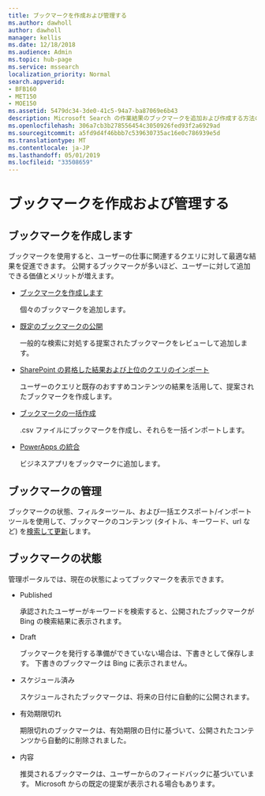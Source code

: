 ```yaml
---
title: ブックマークを作成および管理する
ms.author: dawholl
author: dawholl
manager: kellis
ms.date: 12/18/2018
ms.audience: Admin
ms.topic: hub-page
ms.service: mssearch
localization_priority: Normal
search.appverid:
- BFB160
- MET150
- MOE150
ms.assetid: 5479dc34-3de0-41c5-94a7-ba87069e6b43
description: Microsoft Search の作業結果のブックマークを追加および作成する方法の概要
ms.openlocfilehash: 306a7cb3b278556454c3050926fed93f2a6929ad
ms.sourcegitcommit: a5fd9d4f46bbb7c539630735ac16e0c786939e5d
ms.translationtype: MT
ms.contentlocale: ja-JP
ms.lasthandoff: 05/01/2019
ms.locfileid: "33508659"
---
```

# <a name="create-and-manage-bookmarks"></a>ブックマークを作成および管理する

## <a name="create-bookmarks"></a>ブックマークを作成します

ブックマークを使用すると、ユーザーの仕事に関連するクエリに対して最適な結果を促進できます。 公開するブックマークが多いほど、ユーザーに対して追加できる価値とメリットが増えます。
  
- [ブックマークを作成します](create-bookmarks.md)
    
    個々のブックマークを追加します。
    
- [既定のブックマークの公開](publish-default-bookmarks.md)
    
    一般的な検索に対処する提案されたブックマークをレビューして追加します。
    
- [SharePoint の昇格した結果および上位のクエリのインポート](import-sharepoint-promoted-results-and-top-queries.md)
    
    ユーザーのクエリと既存のおすすめコンテンツの結果を活用して、提案されたブックマークを作成します。
    
- [ブックマークの一括作成](bulk-create-bookmarks.md)
    
    .csv ファイルにブックマークを作成し、それらを一括インポートします。
    
- [PowerApps の統合](integrate-powerapps.md)
    
    ビジネスアプリをブックマークに追加します。
    
## <a name="manage-bookmarks"></a>ブックマークの管理

ブックマークの状態、フィルターツール、および一括エクスポート/インポートツールを使用して、ブックマークのコンテンツ (タイトル、キーワード、url など) を[検索して更新](manage-bookmarks.md)します。
  
## <a name="bookmark-status"></a>ブックマークの状態

管理ポータルでは、現在の状態によってブックマークを表示できます。
  
- Published
    
    承認されたユーザーがキーワードを検索すると、公開されたブックマークが Bing の検索結果に表示されます。
    
- Draft
    
    ブックマークを発行する準備ができていない場合は、下書きとして保存します。 下書きのブックマークは Bing に表示されません。
    
- スケジュール済み
    
    スケジュールされたブックマークは、将来の日付に自動的に公開されます。
    
- 有効期限切れ
    
    期限切れのブックマークは、有効期限の日付に基づいて、公開されたコンテンツから自動的に削除されました。
    
- 内容
    
    推奨されるブックマークは、ユーザーからのフィードバックに基づいています。 Microsoft からの既定の提案が表示される場合もあります。

  

